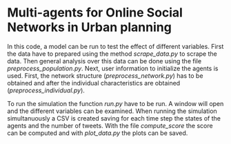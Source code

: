 # Multi-agents for Online Social Networks in Urban planning

In this code, a model can be run to test the effect of different variables.
First the data have to prepared using the method *scrape_data.py* to scrape the data. 
Then general analysis over this data can be done using the file *preprocess_population.py*.
Next, user information to initialize the agents is used. 
First, the network structure (*preprocess_network.py*) has to be obtained and 
after the individual characteristics are obtained (*preprocess_individual.py*).

To run the simulation the function *run.py* have to be run.
A window will open and the different variables can be examined.
When running the simulation simultanuously a CSV is created saving 
for each time step the states of the agents and the number of tweets. 
With the file *compute_score* the score can be computed and with *plot_data.py* the plots can be saved.
